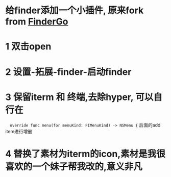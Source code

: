 # 给finder添加一个小插件, 原来fork from [FinderGo](https://github.com/onmyway133/FinderGo)
# 1 双击open
# 2 设置-拓展-finder-启动finder
# 3 保留iterm 和 终端,去除hyper, 可以自行在
`  override func menu(for menuKind: FIMenuKind) -> NSMenu {`
后面的add item进行增删

# 4 替换了素材为iterm的icon,素材是我很喜欢的一个妹子帮我改的,意义非凡
